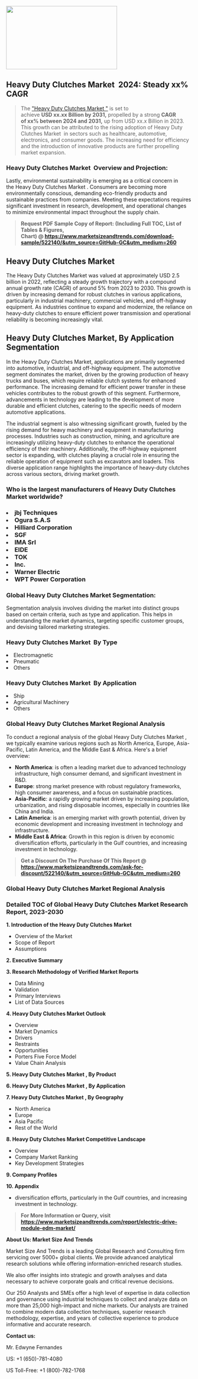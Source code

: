 <p><img class="alignnone size-medium wp-image-20088" src="https://ffe5etoiles.com/wp-content/uploads/2024/12/MST1-300x171.png" alt="" width="300" height="171" /></p><h2 id="ember46" class="ember-view reader-text-block__heading-2">Heavy Duty Clutches Market &nbsp;2024: Steady&nbsp;xx% CAGR</h2><blockquote id="ember47" class="ember-view reader-text-block__blockquote">The&nbsp;<a class="app-aware-link " href="https://www.marketsizeandtrends.com/download-sample/522140/&utm_source=GitHub-GC&utm_medium=260" target="_blank" data-test-app-aware-link="">"Heavy Duty Clutches Market "</a>&nbsp;is set to achieve&nbsp;<strong>USD&nbsp;xx.xx&nbsp;Billion by 2031,</strong>&nbsp;propelled by a strong&nbsp;<strong>CAGR of&nbsp;xx% between 2024 and 2031,</strong>&nbsp;up from USD xx.x Billion in 2023. This growth can be attributed to the rising adoption of&nbsp;Heavy Duty Clutches Market &nbsp;in sectors such as healthcare, automotive, electronics, and consumer goods. The increasing need for efficiency and the introduction of innovative products are further propelling market expansion.</blockquote><h3 id="ember48" class="ember-view reader-text-block__heading-3">Heavy Duty Clutches Market &nbsp;Overview and Projection:</h3><p id="ember49" class="ember-view reader-text-block__paragraph">Lastly, environmental sustainability is emerging as a critical concern in the&nbsp;Heavy Duty Clutches Market . Consumers are becoming more environmentally conscious, demanding eco-friendly products and sustainable practices from companies. Meeting these expectations requires significant investment in research, development, and operational changes to minimize environmental impact throughout the supply chain.</p><blockquote id="ember50" class="ember-view reader-text-block__blockquote"><strong>Request PDF Sample Copy of Report: (Including Full TOC, List of Tables &amp; Figures, Chart)&nbsp;@&nbsp;<strong><a href="https://www.marketsizeandtrends.com/download-sample/522140/&utm_source=GitHub-GC&utm_medium=260" target="_blank">https://www.marketsizeandtrends.com/download-sample/522140/&utm_source=GitHub-GC&utm_medium=260</a></strong></strong></blockquote><h3 class=""> <h2>Heavy Duty Clutches Market</h2><p>The Heavy Duty Clutches Market was valued at approximately USD 2.5 billion in 2022, reflecting a steady growth trajectory with a compound annual growth rate (CAGR) of around 5% from 2023 to 2030. This growth is driven by increasing demand for robust clutches in various applications, particularly in industrial machinery, commercial vehicles, and off-highway equipment. As industries continue to expand and modernize, the reliance on heavy-duty clutches to ensure efficient power transmission and operational reliability is becoming increasingly vital.</p><h2>Heavy Duty Clutches Market, By Application Segmentation</h2><p>In the Heavy Duty Clutches Market, applications are primarily segmented into automotive, industrial, and off-highway equipment. The automotive segment dominates the market, driven by the growing production of heavy trucks and buses, which require reliable clutch systems for enhanced performance. The increasing demand for efficient power transfer in these vehicles contributes to the robust growth of this segment. Furthermore, advancements in technology are leading to the development of more durable and efficient clutches, catering to the specific needs of modern automotive applications.</p><p>The industrial segment is also witnessing significant growth, fueled by the rising demand for heavy machinery and equipment in manufacturing processes. Industries such as construction, mining, and agriculture are increasingly utilizing heavy-duty clutches to enhance the operational efficiency of their machinery. Additionally, the off-highway equipment sector is expanding, with clutches playing a crucial role in ensuring the reliable operation of equipment such as excavators and loaders. This diverse application range highlights the importance of heavy-duty clutches across various sectors, driving market growth.</p></h3><h3 id="" class="">Who is the largest manufacturers of&nbsp;Heavy Duty Clutches Market worldwide?</h3><h3 class=""></Li><Li>jbj Techniques</Li><Li> Ogura S.A.S</Li><Li> Hilliard Corporation</Li><Li> SGF</Li><Li> IMA Srl</Li><Li> EIDE</Li><Li> TOK</Li><Li> Inc.</Li><Li> Warner Electric</Li><Li> WPT Power Corporation</h3><h3 id="ember53" class="ember-view reader-text-block__heading-3">Global&nbsp;Heavy Duty Clutches Market Segmentation:</h3><p id="ember54" class="ember-view reader-text-block__paragraph">Segmentation analysis involves dividing the market into distinct groups based on certain criteria, such as type and application. This helps in understanding the market dynamics, targeting specific customer groups, and devising tailored marketing strategies.</p><h3 id="" class="">Heavy Duty Clutches Market &nbsp;By Type</h3><p></Li><Li>Electromagnetic</Li><Li> Pneumatic</Li><Li> Others</p><h3 id="" class="">Heavy Duty Clutches Market &nbsp;By Application</h3><p class=""></Li><Li>Ship</Li><Li> Agricultural Machinery</Li><Li> Others</p><h3 id="ember62" class="ember-view reader-text-block__heading-3">Global Heavy Duty Clutches Market Regional Analysis</h3><p id="ember63" class="ember-view reader-text-block__paragraph">To conduct a regional analysis of the global Heavy Duty Clutches Market , we typically examine various regions such as North America, Europe, Asia-Pacific, Latin America, and the Middle East &amp; Africa. Here's a brief overview:</p><ul><li><strong>North America</strong>: is often a leading market due to advanced technology infrastructure, high consumer demand, and significant investment in R&amp;D.</li><li><strong>Europe</strong>: strong market presence with robust regulatory frameworks, high consumer awareness, and a focus on sustainable practices.</li><li><strong>Asia-Pacific</strong>: a rapidly growing market driven by increasing population, urbanization, and rising disposable incomes, especially in countries like China and India.</li><li><strong>Latin America</strong>: is an emerging market with growth potential, driven by economic development and increasing investment in technology and infrastructure.</li><li><strong>Middle East &amp; Africa</strong>: Growth in this region is driven by economic diversification efforts, particularly in the Gulf countries, and increasing investment in technology.</li></ul><blockquote id="ember61" class="ember-view reader-text-block__blockquote"><strong>Get a Discount On The Purchase Of This Report @ <strong><a href="https://html-cleaner.com/" target="">https://www.marketsizeandtrends.com/ask-for-discount/522140/&utm_source=GitHub-GC&utm_medium=260</a></strong></strong></blockquote><h3 id="ember62" class="ember-view reader-text-block__heading-3">Global Heavy Duty Clutches Market Regional Analysis</h3><h3 id="" class="">Detailed TOC of Global Heavy Duty Clutches Market Research Report, 2023-2030</h3><p id="" class=""><strong>1. Introduction of the Heavy Duty Clutches Market </strong></p><ul><li>Overview of the Market</li><li>Scope of Report</li><li>Assumptions</li></ul><p id="" class=""><strong>2. Executive Summary</strong></p><p id="" class=""><strong>3. Research Methodology of Verified Market Reports</strong></p><ul><li>Data Mining</li><li>Validation</li><li>Primary Interviews</li><li>List of Data Sources</li></ul><p id="" class=""><strong>4. Heavy Duty Clutches Market Outlook</strong></p><ul><li>Overview</li><li>Market Dynamics</li><li>Drivers</li><li>Restraints</li><li>Opportunities</li><li>Porters Five Force Model</li><li>Value Chain Analysis</li></ul><p id="" class=""><strong>5. Heavy Duty Clutches Market , By Product</strong></p><p id="" class=""><strong>6. Heavy Duty Clutches Market , By Application</strong></p><p id="" class=""><strong>7. Heavy Duty Clutches Market , By Geography</strong></p><ul><li>North America</li><li>Europe</li><li>Asia Pacific</li><li>Rest of the World</li></ul><p id="" class=""><strong>8. Heavy Duty Clutches Market Competitive Landscape</strong></p><ul><li>Overview</li><li>Company Market Ranking</li><li>Key Development Strategies</li></ul><p id="" class=""><strong>9. Company Profiles</strong></p><p id="" class=""><strong>10. Appendix</strong></p><ul><li>diversification efforts, particularly in the Gulf countries, and increasing investment in technology.</li></ul><blockquote id="ember65" class="ember-view reader-text-block__blockquote"><strong>For More Information or Query, visit <strong><strong><a href="https://html-cleaner.com/" target="">https://www.marketsizeandtrends.com/report/electric-drive-module-edm-market/</a></strong></strong></strong></blockquote><p id="" class=""><strong>About Us: Market Size And Trends</strong></p><p id="" class="">Market Size And Trends is a leading Global Research and Consulting firm servicing over 5000+ global clients. We provide advanced analytical research solutions while offering information-enriched research studies.</p><p id="" class="">We also offer insights into strategic and growth analyses and data necessary to achieve corporate goals and critical revenue decisions.</p><p id="" class="">Our 250 Analysts and SMEs offer a high level of expertise in data collection and governance using industrial techniques to collect and analyze data on more than 25,000 high-impact and niche markets. Our analysts are trained to combine modern data collection techniques, superior research methodology, expertise, and years of collective experience to produce informative and accurate research.</p><p id="" class=""><strong>Contact us:</strong></p><p id="" class="">Mr. Edwyne Fernandes</p><p id="" class="">US: +1 (650)-781-4080</p><p id="" class="">US Toll-Free: +1 (800)-782-1768</p>

